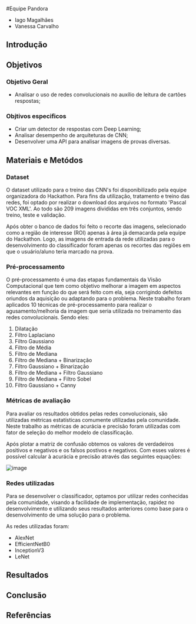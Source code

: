 #Equipe Pandora
- Iago Magalhães
- Vanessa Carvalho

## Introdução


## Objetivos
### Objetivo Geral
- Analisar o uso de redes convolucionais no auxílio de leitura de cartões respostas;
### Objtivos especificos
- Criar um detector de respostas com Deep Learning;
- Analisar desempenho de arquiteturas de CNN;
- Desenvolver uma API para analisar imagens de provas diversas.

## Materiais e Metódos
### Dataset
O dataset utilizado para o treino das CNN's foi disponibilizado pela equipe organizadora do Hackathon. Para fins da utilização, tratamento e treino das redes, foi optado por realizar o download dos arquivos no formato 'Pascal VOC XML'. Ao todo são 209 imagens divididas em três conjuntos, sendo treino, teste e validação.

Após obter o banco de dados foi feito o recorte das imagens, selecionado como a região de interesse (ROI) apenas à área já demacarda pela equipe do Hackathon. Logo, as imagens de entrada da rede utilizadas para o desenvolvimento do classificador foram apenas os recortes das regiões em que o usuário/aluno teria marcado na prova.

### Pré-processamento
O pré-processamento é uma das etapas fundamentais da Visão Computacional que tem como objetivo melhorar a imagem em aspectos relevantes em função do que será feito com ela, seja corrigindo defeitos oriundos da aquisição ou adaptando para o problema. Neste trabalho foram aplicados 10 técnicas de pré-processamento para realizar o agusamento/melhoria da imagem que seria utilizada no treinamento das redes convolucionais. Sendo eles:
1. Dilatação
2. Filtro Laplaciano
3. Filtro Gaussiano
4. Filtro de Média
5. Filtro de Mediana
6. Filtro de Mediana + Binarização
7. Filtro Gaussiano + Binarização
8. Filtro de Mediana + Filtro Gaussiano
9. Filtro de Mediana + Filtro Sobel
10. Filtro Gaussiano + Canny

### Métricas de avaliação
Para avaliar os resultados obtidos pelas redes convolucionais, são utilizadas métricas estatísticas comumente utilizadas pela comunidade. Neste trabalho as métricas de acurácia e precisão foram utilizadas com fator de seleção do melhor modelo de classificação.

Após plotar a matriz de confusão obtemos os valores de verdadeiros positivos e negativos e os falsos postivos e negativos. Com esses valores é possível calcular à acurácia e precisão através das seguintes equações:

![image](https://github.com/IagoMagalhaes23/Pandora/assets/65053026/8bbe0f13-2709-4e41-8449-8a96859654c1)

### Redes utilizadas
Para se desenvolver o classificador, optamos por utilizar redes conhecidas pela comunidade, visando a facilidade de implementação, rapidez no desenvolvimento e utilizando seus resultados anteriores como base para o desenvolvimento de uma solução para o problema.

As redes utilizadas foram:
- AlexNet
- EfficientNetB0
- InceptionV3
- LeNet

## Resultados

## Conclusão

## Referências
